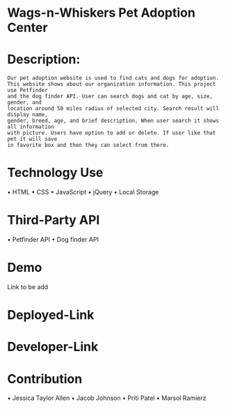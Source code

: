 # Wags-n-Whiskers Pet Adoption Center

# Description: 
	Our pet adoption website is used to find cats and dogs for adoption. 
    This website shows about our organization information. This project use Petfinder
    and the dog finder API. User can search dogs and cat by age, size, gender, and 
    location around 50 miles radius of selected city. Search result will display name,
    gender, breed, age, and brief description. When user search it shows all information
    with picture. Users have option to add or delete. If user like that pet it will save 
    in favorite box and then they can select from there. 

# Technology Use
•	HTML
•	CSS
•	JavaScript 
•	jQuery
•	Local Storage

# Third-Party API 
•	Petfinder API
•	Dog finder API

# Demo
Link to be add
# Deployed-Link

# Developer-Link

# Contribution
•	Jessica Taylor Allen
•	Jacob Johnson
•	Priti Patel
•	Marsol Ramierz
